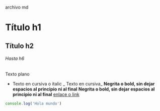 archivo md
# Título h1
## Título h2
###### Hasta h6
Texto plano
* Texto en cursiva o italic
_ Texto en cursiva_
**Negrita o bold, sin dejar espacios al principio ni al final**
__Negrita o bold, sin dejar espacios al principio ni al final__
[enlace o link](http://github.com)

```javascript
console.log('Hola mundo')
```


